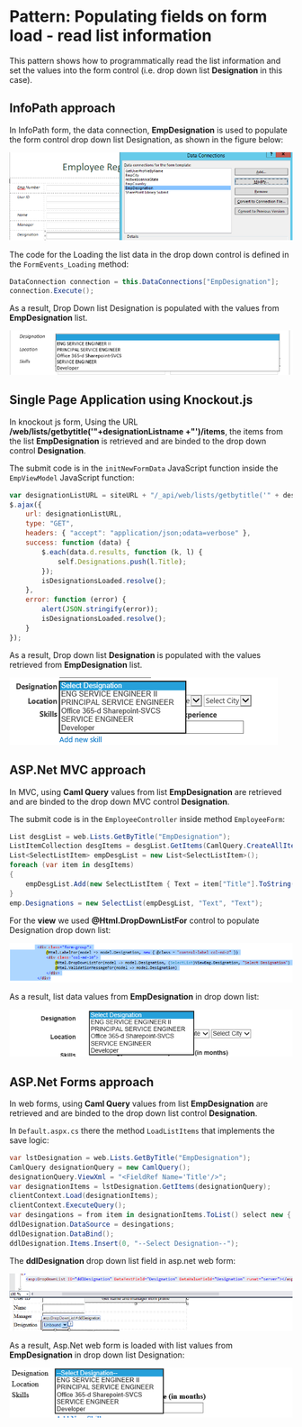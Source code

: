 # Pattern: Populating fields on form load - read list information #
This pattern shows how to programmatically read the list information and set the values into the form control (i.e. drop down list **Designation** in this case).

## InfoPath approach ##
In InfoPath form, the data connection, **EmpDesignation** is used to populate the form control drop down list Designation, as shown in the figure below:

![](images/IP/P2_ReadListData.png)

The code for the Loading the list data in the drop down control is defined in the `FormEvents_Loading` method:

```C#
DataConnection connection = this.DataConnections["EmpDesignation"];
connection.Execute();
```

As a result, Drop Down list Designation is populated with the values from **EmpDesignation** list.

![](images/IP/P2_SetListDataToFormControl.png)


## Single Page Application using Knockout.js ##
In knockout js form, Using the URL **/web/lists/getbytitle('"+designationListname +"')/items**, the items from the list **EmpDesignation** is retrieved and are binded to the drop down control **Designation**.

The submit code is in the `initNewFormData` JavaScript function inside the `EmpViewModel` JavaScript function:

```JavaScript
var designationListURL = siteURL + "/_api/web/lists/getbytitle('" + designationListname + "')/items";
$.ajax({
	url: designationListURL,
	type: "GET",
	headers: { "accept": "application/json;odata=verbose" },
	success: function (data) {
	    $.each(data.d.results, function (k, l) {
	        self.Designations.push(l.Title);
	    });
	    isDesignationsLoaded.resolve();
	},
	error: function (error) {
	    alert(JSON.stringify(error));
	    isDesignationsLoaded.resolve();
	}
});
```

As a result, Drop down list **Designation** is populated with the values retrieved from **EmpDesignation** list.

![](images/KO/P2_SetListDataToFormControl.png)


## ASP.Net MVC approach ##
In MVC, using **Caml Query** values from list **EmpDesignation** are retrieved and are binded to the drop down MVC control **Designation**.

The submit code is in the `EmployeeController` inside method `EmployeeForm`:

```C#
List desgList = web.Lists.GetByTitle("EmpDesignation");
ListItemCollection desgItems = desgList.GetItems(CamlQuery.CreateAllItemsQuery());
List<SelectListItem> empDesgList = new List<SelectListItem>();
foreach (var item in desgItems)
{
	empDesgList.Add(new SelectListItem { Text = item["Title"].ToString())}:                          
}
emp.Designations = new SelectList(empDesgList, "Text", "Text");
```

For the **view** we used **@Html.DropDownListFor** control to populate Designation drop down list:

![](images/MVC/P2_ReadListDataView.png)

As a result, list data values from **EmpDesignation** in drop down list:

![](images/MVC/P2_SetListDataToFormControl.png)


## ASP.Net Forms approach ##
In web forms, using **Caml Query** values from list **EmpDesignation** are retrieved and are binded to the drop down list control **Designation**.

In `Default.aspx.cs` there the method `LoadListItems` that implements the save logic:

```C#
var lstDesignation = web.Lists.GetByTitle("EmpDesignation");
CamlQuery designationQuery = new CamlQuery();
designationQuery.ViewXml = "<FieldRef Name='Title'/>";
var designationItems = lstDesignation.GetItems(designationQuery);
clientContext.Load(designationItems);
clientContext.ExecuteQuery();
var desingations = from item in designationItems.ToList() select new { Designation = item["Title"] };
ddlDesignation.DataSource = desingations;
ddlDesignation.DataBind();
ddlDesignation.Items.Insert(0, "--Select Designation--");
```

The **ddlDesignation** drop down list field in asp.net web form:

![](images/Forms/P2_ReadListDataDesign.png)

As a result, Asp.Net web form is loaded with list values from **EmpDesignation** in drop down list Designation:

![](images/Forms/P2_SetListDataToFormControl.png)

